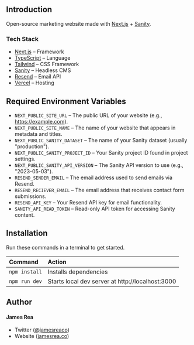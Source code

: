 ## Introduction

Open-source marketing website made with [Next.js](https://nextjs.org/) + [Sanity](https://sanity.io/). 

### Tech Stack

- [Next.js](https://nextjs.org/) – Framework
- [TypeScript](https://www.typescriptlang.org/) – Language
- [Tailwind](https://tailwindcss.com/) – CSS Framework
- [Sanity](https://sanity.io/) – Headless CMS
- [Resend](https://resend.com/) – Email API
- [Vercel](https://vercel.com/) – Hosting


## Required Environment Variables

- `NEXT_PUBLIC_SITE_URL` – The public URL of your website (e.g., https://example.com).
- `NEXT_PUBLIC_SITE_NAME` – The name of your website that appears in metadata and titles.
- `NEXT_PUBLIC_SANITY_DATASET` – The name of your Sanity dataset (usually "production").
- `NEXT_PUBLIC_SANITY_PROJECT_ID` – Your Sanity project ID found in project settings.
- `NEXT_PUBLIC_SANITY_API_VERSION` – The Sanity API version to use (e.g., "2023-05-03").
- `RESEND_SENDER_EMAIL` – The email address used to send emails via Resend.
- `RESEND_RECIEVER_EMAIL` – The email address that receives contact form submissions.
- `RESEND_API_KEY` – Your Resend API key for email functionality.
- `SANITY_API_READ_TOKEN` – Read-only API token for accessing Sanity content.

## Installation

Run these commands in a terminal to get started.

| Command                   | Action                                           |
| :------------------------ | :----------------------------------------------- |
| `npm install`             | Installs dependencies                            |
| `npm run dev`             | Starts local dev server at http://localhost:3000

## Author

#### James Rea

- Twitter ([@jamesreaco](https://twitter.com/jamesreaco))
- Website ([jamesrea.co](https://jamesrea.co))